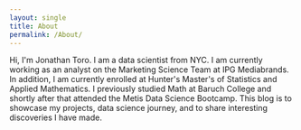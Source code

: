 ```yaml
---
layout: single
title: About
permalink: /About/
---
```


Hi, I'm Jonathan Toro. I am a data scientist from NYC. I am currently working as an analyst on the Marketing Science Team at IPG Mediabrands. In addition, I am currently enrolled at Hunter's Master's of Statistics and Applied Mathematics. I previously studied Math at Baruch College and shortly after that attended the Metis Data Science Bootcamp. This blog is to showcase my projects, data science journey, and to share interesting discoveries I have made.
